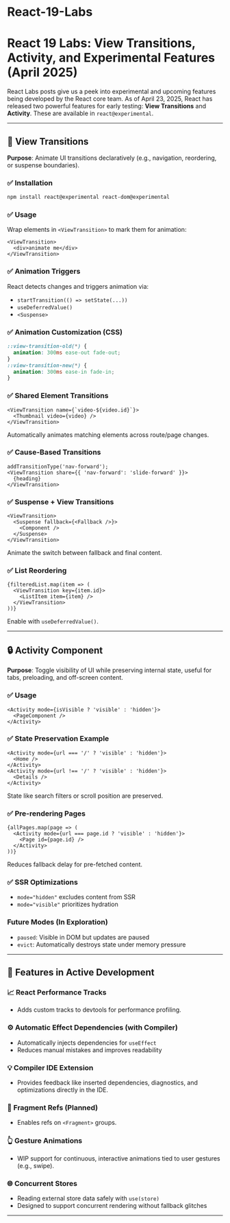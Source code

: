 # React-19-Labs

# React 19 Labs: View Transitions, Activity, and Experimental Features (April 2025)

React Labs posts give us a peek into experimental and upcoming features being developed by the React core team. As of April 23, 2025, React has released two powerful features for early testing: **View Transitions** and **Activity**. These are available in `react@experimental`.

---

## 🔄 View Transitions

**Purpose**: Animate UI transitions declaratively (e.g., navigation, reordering, or suspense boundaries).

### ✅ Installation

```bash
npm install react@experimental react-dom@experimental
```

### ✅ Usage

Wrap elements in `<ViewTransition>` to mark them for animation:

```tsx
<ViewTransition>
  <div>animate me</div>
</ViewTransition>
```

### ✅ Animation Triggers

React detects changes and triggers animation via:

* `startTransition(() => setState(...))`
* `useDeferredValue()`
* `<Suspense>`

### ✅ Animation Customization (CSS)

```css
::view-transition-old(*) {
  animation: 300ms ease-out fade-out;
}
::view-transition-new(*) {
  animation: 300ms ease-in fade-in;
}
```

### ✅ Shared Element Transitions

```tsx
<ViewTransition name={`video-${video.id}`}>
  <Thumbnail video={video} />
</ViewTransition>
```

Automatically animates matching elements across route/page changes.

### ✅ Cause-Based Transitions

```tsx
addTransitionType('nav-forward');
<ViewTransition share={{ 'nav-forward': 'slide-forward' }}>
  {heading}
</ViewTransition>
```

### ✅ Suspense + View Transitions

```tsx
<ViewTransition>
  <Suspense fallback={<Fallback />}>
    <Component />
  </Suspense>
</ViewTransition>
```

Animate the switch between fallback and final content.

### ✅ List Reordering

```tsx
{filteredList.map(item => (
  <ViewTransition key={item.id}>
    <ListItem item={item} />
  </ViewTransition>
))}
```

Enable with `useDeferredValue()`.

---

## 🔒 Activity Component

**Purpose**: Toggle visibility of UI while preserving internal state, useful for tabs, preloading, and off-screen content.

### ✅ Usage

```tsx
<Activity mode={isVisible ? 'visible' : 'hidden'}>
  <PageComponent />
</Activity>
```

### ✅ State Preservation Example

```tsx
<Activity mode={url === '/' ? 'visible' : 'hidden'}>
  <Home />
</Activity>
<Activity mode={url !== '/' ? 'visible' : 'hidden'}>
  <Details />
</Activity>
```

State like search filters or scroll position are preserved.

### ✅ Pre-rendering Pages

```tsx
{allPages.map(page => (
  <Activity mode={url === page.id ? 'visible' : 'hidden'}>
    <Page id={page.id} />
  </Activity>
))}
```

Reduces fallback delay for pre-fetched content.

### ✅ SSR Optimizations

* `mode="hidden"` excludes content from SSR
* `mode="visible"` prioritizes hydration

### Future Modes (In Exploration)

* `paused`: Visible in DOM but updates are paused
* `evict`: Automatically destroys state under memory pressure

---

## 🧪 Features in Active Development

### 📈 React Performance Tracks

* Adds custom tracks to devtools for performance profiling.

### ⚙️ Automatic Effect Dependencies (with Compiler)

* Automatically injects dependencies for `useEffect`
* Reduces manual mistakes and improves readability

### 💡 Compiler IDE Extension

* Provides feedback like inserted dependencies, diagnostics, and optimizations directly in the IDE.

### 🧩 Fragment Refs (Planned)

* Enables refs on `<Fragment>` groups.

### 👆 Gesture Animations

* WIP support for continuous, interactive animations tied to user gestures (e.g., swipe).

### 🌐 Concurrent Stores

* Reading external store data safely with `use(store)`
* Designed to support concurrent rendering without fallback glitches

---


